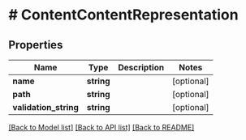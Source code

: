 # # ContentContentRepresentation

## Properties

Name | Type | Description | Notes
------------ | ------------- | ------------- | -------------
**name** | **string** |  | [optional]
**path** | **string** |  | [optional]
**validation_string** | **string** |  | [optional]

[[Back to Model list]](../../README.md#models) [[Back to API list]](../../README.md#endpoints) [[Back to README]](../../README.md)
